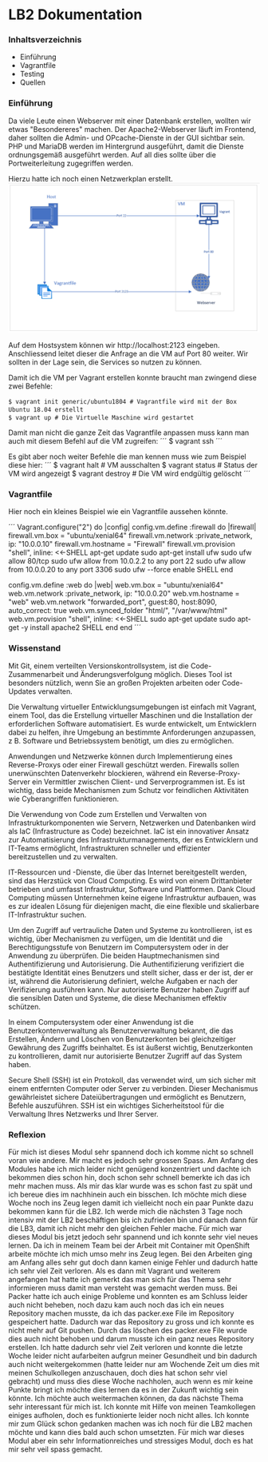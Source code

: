 LB2 Dokumentation
==========================================================

### Inhaltsverzeichnis
- Einführung
- Vagrantfile
- Testing
- Quellen

### Einführung

Da viele Leute einen Webserver mit einer Datenbank erstellen, wollten wir etwas "Besondereres" machen. Der Apache2-Webserver läuft im Frontend, daher sollten die Admin- und OPcache-Dienste in der GUI sichtbar sein. PHP und MariaDB werden im Hintergrund ausgeführt, damit die Dienste ordnungsgemäß ausgeführt werden. Auf all dies sollte über die Portweiterleitung zugegriffen werden.

Hierzu hatte ich noch einen Netzwerkplan erstellt.
![Virtualbox installed](../Bilder/Netzwerkplan.png)

Auf dem Hostsystem können wir http://localhost:2123 eingeben. Anschliessend leitet dieser die Anfrage an die VM auf Port 80 weiter. Wir sollten in der Lage sein, die Services so nutzen zu können.

Damit ich die VM per Vagrant erstellen konnte braucht man zwingend diese zwei Befehle:
```
$ vagrant init generic/ubuntu1804 # Vagrantfile wird mit der Box Ubuntu 18.04 erstellt
$ vagrant up # Die Virtuelle Maschine wird gestartet
```

Damit man nicht die ganze Zeit das Vagrantfile anpassen muss kann man auch mit diesem Befehl auf die VM zugreifen:
´´´
$ vagrant ssh 
´´´

Es gibt aber noch weiter Befehle die man kennen muss wie zum Beispiel diese hier:
´´´
$ vagrant halt # VM ausschalten
$ vagrant status # Status der VM wird angezeigt
$ vagrant destroy # Die VM wird endgültig gelöscht
´´´

### Vagrantfile

Hier noch ein kleines Beispiel wie ein Vagrantfile aussehen könnte.

´´´
Vagrant.configure("2") do |config|
  config.vm.define :firewall do |firewall|
      firewall.vm.box = "ubuntu/xenial64"
      firewall.vm.network :private_network, ip: "10.0.0.10"
      firewall.vm.hostname = "Firewall"
      firewall.vm.provision "shell", inline: <<-SHELL
      apt-get update
      sudo apt-get install ufw
      sudo ufw allow 80/tcp
      sudo ufw allow from 10.0.2.2 to any port 22
      sudo ufw allow from 10.0.0.20 to any port 3306
      sudo ufw --force enable
      SHELL
  end

config.vm.define :web do |web|
      web.vm.box = "ubuntu/xenial64"
      web.vm.network :private_network, ip: "10.0.0.20"
      web.vm.hostname = "web"
      web.vm.network "forwarded_port", guest:80, host:8090, auto_correct: true
      web.vm.synced_folder "html/", "/var/www/html"
      web.vm.provision "shell", inline: <<-SHELL
      sudo apt-get update
      sudo apt-get -y install apache2 
      SHELL
  end
end
´´´


### Wissenstand

Mit Git, einem verteilten Versionskontrollsystem, ist die Code-Zusammenarbeit und Änderungsverfolgung möglich. Dieses Tool ist besonders nützlich, wenn Sie an großen Projekten arbeiten oder Code-Updates verwalten. 

Die Verwaltung virtueller Entwicklungsumgebungen ist einfach mit Vagrant, einem Tool, das die Erstellung virtueller Maschinen und die Installation der erforderlichen Software automatisiert. Es wurde entwickelt, um Entwicklern dabei zu helfen, ihre Umgebung an bestimmte Anforderungen anzupassen, z B. Software und Betriebssystem benötigt, um dies zu ermöglichen. 

Anwendungen und Netzwerke können durch Implementierung eines Reverse-Proxys oder einer Firewall geschützt werden. Firewalls sollen unerwünschten Datenverkehr blockieren, während ein Reverse-Proxy-Server ein Vermittler zwischen Client- und Serverprogrammen ist. Es ist wichtig, dass beide Mechanismen zum Schutz vor feindlichen Aktivitäten wie Cyberangriffen funktionieren. 

Die Verwendung von Code zum Erstellen und Verwalten von Infrastrukturkomponenten wie Servern, Netzwerken und Datenbanken wird als IaC (Infrastructure as Code) bezeichnet. IaC ist ein innovativer Ansatz zur Automatisierung des Infrastrukturmanagements, der es Entwicklern und IT-Teams ermöglicht, Infrastrukturen schneller und effizienter bereitzustellen und zu verwalten.

IT-Ressourcen und -Dienste, die über das Internet bereitgestellt werden, sind das Herzstück von Cloud Computing. Es wird von einem Drittanbieter betrieben und umfasst Infrastruktur, Software und Plattformen. Dank Cloud Computing müssen Unternehmen keine eigene Infrastruktur aufbauen, was es zur idealen Lösung für diejenigen macht, die eine flexible und skalierbare IT-Infrastruktur suchen.

Um den Zugriff auf vertrauliche Daten und Systeme zu kontrollieren, ist es wichtig, über Mechanismen zu verfügen, um die Identität und die Berechtigungsstufe von Benutzern im Computersystem oder in der Anwendung zu überprüfen. Die beiden Hauptmechanismen sind Authentifizierung und Autorisierung. Die Authentifizierung verifiziert die bestätigte Identität eines Benutzers und stellt sicher, dass er der ist, der er ist, während die Autorisierung definiert, welche Aufgaben er nach der Verifizierung ausführen kann. Nur autorisierte Benutzer haben Zugriff auf die sensiblen Daten und Systeme, die diese Mechanismen effektiv schützen.

In einem Computersystem oder einer Anwendung ist die Benutzerkontenverwaltung als Benutzerverwaltung bekannt, die das Erstellen, Ändern und Löschen von Benutzerkonten bei gleichzeitiger Gewährung des Zugriffs beinhaltet. Es ist äußerst wichtig, Benutzerkonten zu kontrollieren, damit nur autorisierte Benutzer Zugriff auf das System haben.

Secure Shell (SSH) ist ein Protokoll, das verwendet wird, um sich sicher mit einem entfernten Computer oder Server zu verbinden. Dieser Mechanismus gewährleistet sichere Dateiübertragungen und ermöglicht es Benutzern, Befehle auszuführen. SSH ist ein wichtiges Sicherheitstool für die Verwaltung Ihres Netzwerks und Ihrer Server.



### Reflexion

Für mich ist dieses Modul sehr spannend doch ich komme nicht so schnell voran wie andere. Mir macht es jedoch sehr grossen Spass. Am Anfang des Modules habe ich mich leider nicht genügend konzentriert und dachte ich bekommen dies schon hin, doch schon sehr schnell bemerkte ich das ich mehr machen muss. Als mir das klar wurde was es schon fast zu spät und ich bereue dies im nachhinein auch ein bisschen. Ich möchte mich diese Woche noch ins Zeug legen damit ich vielleicht noch ein paar Punkte dazu bekommen kann für die LB2. Ich werde mich die nächsten 3 Tage noch intensiv mit der LB2 beschäftigen bis ich zufrieden bin und danach dann für die LB3, damit ich nicht mehr den gleichen Fehler mache. Für mich war dieses Modul bis jetzt jedoch sehr spannend und ich konnte sehr viel neues lernen. Da ich in meinem Team bei der Arbeit mit Container mit OpenShift arbeite möchte ich mich umso mehr ins Zeug legen. Bei den Arbeiten ging am Anfang alles sehr gut doch dann kamen einige Fehler und dadurch hatte ich sehr viel Zeit verloren. Als es dann mit Vagrant und weiterem angefangen hat hatte ich gemerkt das man sich für das Thema sehr informieren muss damit man versteht was gemacht werden muss. Bei Packer hatte ich auch einige Probleme und konnten es am Schluss leider auch nicht beheben, noch dazu kam auch noch das ich ein neues Repository machen musste, da ich das packer.exe File im Repository gespeichert hatte. Dadurch war das Repository zu gross und ich konnte es nicht mehr auf Git pushen. Durch das löschen des packer.exe File wurde dies auch nicht behoben und darum musste ich ein ganz neues Repository erstellen. Ich hatte dadurch sehr viel Zeit verloren und konnte die letzte Woche leider nicht aufarbeiten aufgrun meiner Gesundheit und bin dadurch auch nicht weitergekommen (hatte leider nur am Wochende Zeit um dies mit meinen Schulkollegen anzuschauen, doch dies hat schon sehr viel gebracht) und muss dies diese Woche nachholen, auch wenn es mir keine Punkte bringt ich möchte dies lernen da es in der Zukunft wichtig sein könnte. Ich möchte auch weitermachen können, da das nächste Thema sehr interessant für mich ist. Ich konnte mit Hilfe von meinen Teamkollegen einiges aufholen, doch es funktionierte leider noch nicht alles. Ich konnte mir zum Glück schon gedanken machen was ich noch für die LB2 machen möchte und kann dies bald auch schon umsetzten. Für mich war dieses Modul aber ein sehr Informationreiches und stressiges Modul, doch es hat mir sehr veil spass gemacht.



